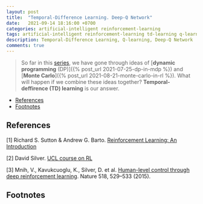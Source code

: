 ```yaml
---
layout: post
title:  "Temporal-Difference Learning. Deep-Q Network"
date:   2021-09-14 18:16:00 +0700
categories: artificial-intelligent reinforcement-learning
tags: artificial-intelligent reinforcement-learning td-learning q-learning dqn my-rl
description: Temporal-Difference Learning, Q-learning, Deep-Q Network
comments: true
---
```

> So far in this [series](/tag/my-rl), we have gone through ideas of [**dynamic programming** (DP)]({% post_url 2021-07-25-dp-in-mdp %}) and [**Monte Carlo**]({% post_url 2021-08-21-monte-carlo-in-rl %}). What will happen if we combine these ideas together? **Temporal-deffirence (TD) learning** is our answer.

<!-- excerpt-end -->


- [References](#references)
- [Footnotes](#footnotes)


## References
[1] Richard S. Sutton & Andrew G. Barto. [Reinforcement Learning: An Introduction](https://mitpress.mit.edu/books/reinforcement-learning-second-edition)  

[2] David Silver. [UCL course on RL](https://www.davidsilver.uk/teaching/)  

[3] Mnih, V., Kavukcuoglu, K., Silver, D. et al. [Human-level control through deep reinforcement learning](https://doi.org/10.1038/nature14236). Nature 518, 529–533 (2015). 


## Footnotes
